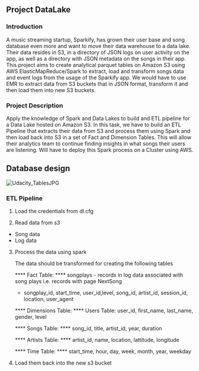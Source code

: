 ## Project DataLake

### Introduction
A music streaming startup, Sparkify, has grown their user base and song database even more and want to move their data warehouse to a data lake. Their data resides in S3, in a directory of JSON logs on user activity on the app, as well as a directory with JSON metadata on the songs in their app. This project aims to create analytical parquet tables on Amazon S3 using AWS ElasticMapReduce/Spark to extract, load and transform songs data and event logs from the usage of the Sparkify app. We would have to use EMR to extract data from S3 buckets that in JSON format, transform it and then load them into new S3 buckets.

### Project Description

Apply the knowledge of Spark and Data Lakes to build and ETL pipeline for a Data Lake hosted on Amazon S3. In this task, we have to build an ETL Pipeline that extracts their data from S3 and process them using Spark and then load back into S3 in a set of Fact and Dimension Tables. This will allow their analytics team to continue finding insights in what songs their users are listening. Will have to deploy this Spark process on a Cluster using AWS.

## Database design
![Udacity_TablesJPG](https://github.com/Kuriankkr/Udacity-Nanodegree-Data-Engineering/blob/master/Cloud%20Data%20Warehouses/Project%20Data%20Warehouse/Udacity_TablesJPG.JPG)

### ETL Pipeline

1) Load the credentials from dl.cfg

2) Read data from s3

  - Song data
  - Log data
  
3) Process the data using spark
   
   The data should be transformed for creating the following tables
   
   **** Fact Table: ****
   songplays - records in log data associated with song plays i.e. records with page NextSong
    - songplay_id, start_time, user_id,level, song_id, artist_id, session_id, location, user_agent
    
   **** Dimensions Table: ****
    Users Table:
    user_id, first_name, last_name, gender, level
    
   **** Songs Table: ****
    song_id, title, artist_id, year, duration
    
   **** Artists Table: ****
    artist_id, name, location, lattitude, longitude
    
   **** Time Table: ****
    start_time, hour, day, week, month, year, weekday

4) Load them back into the new s3 bucket

